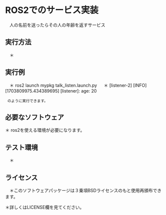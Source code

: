 # ROS2でのサービス実装
　人の名前を送ったらその人の年齢を返すサービス

## 実行方法
　＊

## 実行例
　＊ ros2 launch mypkg talk_listen.launch.py
     　
  ＊  [listener-2] [INFO] [1703809975.434389695] [listener]: age: 20
     
     のように実行できます。

## 必要なソフトウェア
  ＊ ros2を使える環境が必要になります。

## テスト環境
　＊　

## ライセンス
　＊このソフトウェアパッケージは３乗項BSDライセンスのもと使用再頒布できます。

 ＊詳しくはLICENSE欄を見てください。


